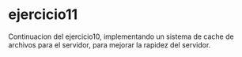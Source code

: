 # ejercicio11
Continuacion del ejercicio10, implementando un sistema de cache de archivos para el servidor, para mejorar la rapidez del servidor.
